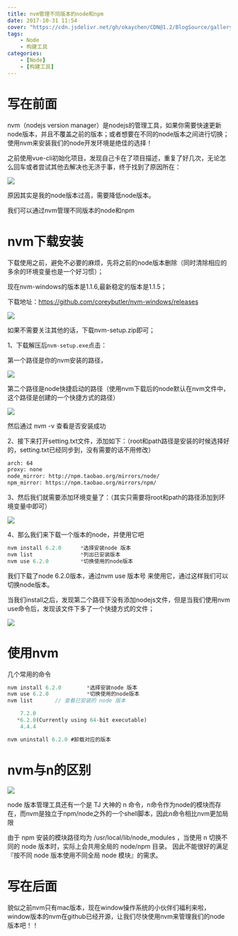 ```yaml
---
title: nvm管理不同版本的node和npm
date: 2017-10-31 11:54
cover: "https://cdn.jsdelivr.net/gh/okaychen/CDN@1.2/BlogSource/gallery/thumb_048.jpg"
tags:
    - Node
    - 构建工具
categories:
    - [Node]
    - [构建工具]
---
```


# 写在前面
nvm（nodejs version manager）是nodejs的管理工具，如果你需要快速更新node版本，并且不覆盖之前的版本；或者想要在不同的node版本之间进行切换；使用nvm来安装我们的node开发环境是绝佳的选择！

之前使用vue-cli初始化项目，发现自己卡在了项目描述，重复了好几次，无论怎么回车或者尝试其他去解决也无济于事，终于找到了原因所在：

<fancybox>![](https://cdn.jsdelivr.net/gh/okaychen/CDN@2.2/BlogSource/cnblogs_img/1140602-20171019214302302-521744711.png)</fancybox>

原因其实是我的node版本过高，需要降低node版本。

我们可以通过nvm管理不同版本的node和npm

<!-- more -->

# nvm下载安装
下载使用之前，避免不必要的麻烦，先将之前的node版本删除（同时清除相应的多余的环境变量也是一个好习惯）；

现在nvm-windows的版本是1.1.6,最新稳定的版本是1.1.5；

下载地址：https://github.com/coreybutler/nvm-windows/releases

<fancybox>![](https://cdn.jsdelivr.net/gh/okaychen/CDN@2.2/BlogSource/cnblogs_img/1140602-20171019215514537-69035209.png)</fancybox>

如果不需要关注其他的话，下载nvm-setup.zip即可；

1、下载解压后`nvm-setup.exe`点击：

第一个路径是你的nvm安装的路径，

<fancybox>![](https://cdn.jsdelivr.net/gh/okaychen/CDN@2.2/BlogSource/cnblogs_img/1140602-20171019220054146-64403248.png)</fancybox>

第二个路径是node快捷启动的路径（使用nvm下载后的node默认在nvm文件中，这个路径是创建的一个快捷方式的路径）

<fancybox>![](https://cdn.jsdelivr.net/gh/okaychen/CDN@2.2/BlogSource/cnblogs_img/1140602-20171019220105302-292023429.png)</fancybox>

然后通过 nvm -v 查看是否安装成功


2、接下来打开setting.txt文件，添加如下：（root和path路径是安装的时候选择好的，setting.txt已经同步到，没有需要的话不用修改）

```txt
arch: 64  
proxy: none
node_mirror: http://npm.taobao.org/mirrors/node/ 
npm_mirror: https://npm.taobao.org/mirrors/npm/
```

3、然后我们就需要添加环境变量了：（其实只需要将root和path的路径添加到环境变量中即可）

<fancybox>![](https://cdn.jsdelivr.net/gh/okaychen/CDN@2.2/BlogSource/cnblogs_img/1140602-20171019221440084-761086446.png)</fancybox>

4、那么我们来下载一个版本的node，并使用它吧

```js
nvm install 6.2.0      *选择安装node 版本
nvm list               *列出已安装版本
nvm use 6.2.0          *切换使用的node版本  
```
我们下载了node 6.2.0版本，通过nvm use 版本号 来使用它，通过这样我们可以切换node版本。

当我们install之后，发现第二个路径下没有添加nodejs文件，但是当我们使用nvm use命令后，发现该文件下多了一个快捷方式的文件；

<fancybox>![](https://cdn.jsdelivr.net/gh/okaychen/CDN@2.2/BlogSource/cnblogs_img/1140602-20171019222010193-694967683.png)</fancybox>

# 使用nvm
几个常用的命令

```js
nvm install 6.2.0        *选择安装node 版本
nvm use 6.2.0            *切换使用的node版本  
nvm list       // 查看已安装的 node 版本

    7.2.0
   *6.2.0(Currently using 64-bit executable)
    4.4.4 

nvm uninstall 6.2.0 #卸载对应的版本
```

# nvm与n的区别

<fancybox>![](https://cdn.jsdelivr.net/gh/okaychen/CDN@2.2/BlogSource/cnblogs_img/1140602-20171031114855215-135312981.png)</fancybox>

node 版本管理工具还有一个是 TJ 大神的 n 命令，n命令作为node的模块而存在，而nvm是独立于npm/node之外的一个shell脚本，因此n命令相比nvm更加局限

由于 npm 安装的模块路径均为 /usr/local/lib/node_modules ，当使用 n 切换不同的 node 版本时，实际上会共用全局的 node/npm 目录。 因此不能很好的满足『按不同 node 版本使用不同全局 node 模块』的需求。

# 写在后面
貌似之前nvm只有mac版本，现在window操作系统的小伙伴们福利来啦，window版本的nvm在github已经开源，让我们尽快使用nvm来管理我们的node版本吧！！

 